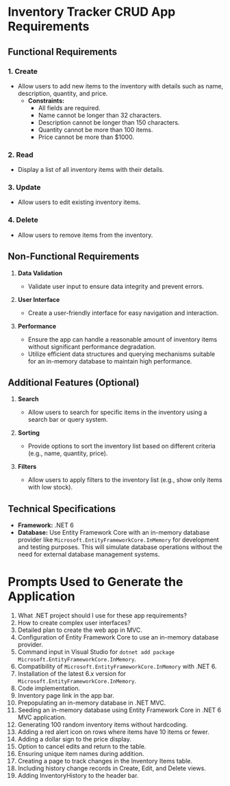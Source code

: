 # Inventory Tracker CRUD App Requirements

## Functional Requirements

### 1. Create
- Allow users to add new items to the inventory with details such as name, description, quantity, and price.
  - **Constraints:**
    - All fields are required.
    - Name cannot be longer than 32 characters.
    - Description cannot be longer than 150 characters.
    - Quantity cannot be more than 100 items.
    - Price cannot be more than $1000.

### 2. Read
- Display a list of all inventory items with their details.

### 3. Update
- Allow users to edit existing inventory items.

### 4. Delete
- Allow users to remove items from the inventory.

## Non-Functional Requirements

1. **Data Validation**
   - Validate user input to ensure data integrity and prevent errors.
   
2. **User Interface**
   - Create a user-friendly interface for easy navigation and interaction.

3. **Performance**
   - Ensure the app can handle a reasonable amount of inventory items without significant performance degradation.
   - Utilize efficient data structures and querying mechanisms suitable for an in-memory database to maintain high performance.

## Additional Features (Optional)

1. **Search**
   - Allow users to search for specific items in the inventory using a search bar or query system.
   
2. **Sorting**
   - Provide options to sort the inventory list based on different criteria (e.g., name, quantity, price).

3. **Filters**
   - Allow users to apply filters to the inventory list (e.g., show only items with low stock).

## Technical Specifications

- **Framework:** .NET 6
- **Database:** Use Entity Framework Core with an in-memory database provider like `Microsoft.EntityFrameworkCore.InMemory` for development and testing purposes. This will simulate database operations without the need for external database management systems.


# Prompts Used to Generate the Application
1. What .NET project should I use for these app requirements?
2. How to create complex user interfaces?
3. Detailed plan to create the web app in MVC.
4. Configuration of Entity Framework Core to use an in-memory database provider.
5. Command input in Visual Studio for `dotnet add package Microsoft.EntityFrameworkCore.InMemory`.
6. Compatibility of `Microsoft.EntityFrameworkCore.InMemory` with .NET 6.
7. Installation of the latest 6.x version for `Microsoft.EntityFrameworkCore.InMemory`.
8. Code implementation.
9. Inventory page link in the app bar.
10. Prepopulating an in-memory database in .NET MVC.
11. Seeding an in-memory database using Entity Framework Core in .NET 6 MVC application.
12. Generating 100 random inventory items without hardcoding.
13. Adding a red alert icon on rows where items have 10 items or fewer.
14. Adding a dollar sign to the price display.
15. Option to cancel edits and return to the table.
16. Ensuring unique item names during addition.
17. Creating a page to track changes in the Inventory Items table.
18. Including history change records in Create, Edit, and Delete views.
19. Adding InventoryHistory to the header bar.
